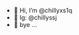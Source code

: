 - 📲 Hi, I’m @chillyxs1q
- 👀 Ig: @chillyssj
- 🤑 bye ...

<!---
chillyxs1q/chillyxs1q is a ✨ special ✨ repository because its `README.md` (this file) appears on your GitHub profile.
You can click the Preview link to take a look at your changes.
--->

